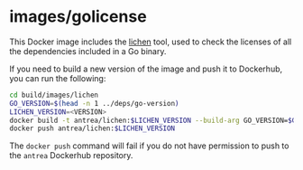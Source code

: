 # images/golicense

This Docker image includes the [lichen](https://github.com/uw-labs/lichen) tool,
used to check the licenses of all the dependencies included in a Go binary.

If you need to build a new version of the image and push it to Dockerhub, you
can run the following:

```bash
cd build/images/lichen
GO_VERSION=$(head -n 1 ../deps/go-version)
LICHEN_VERSION=<VERSION>
docker build -t antrea/lichen:$LICHEN_VERSION --build-arg GO_VERSION=$GO_VERSION --build-arg LICHEN_VERSION=$LICHEN_VERSION .
docker push antrea/lichen:$LICHEN_VERSION
```

The `docker push` command will fail if you do not have permission to push to the
`antrea` Dockerhub repository.
